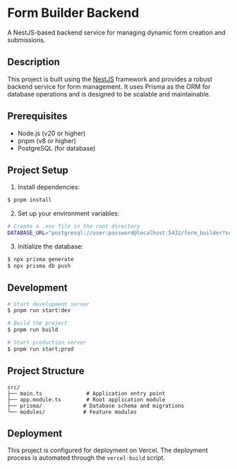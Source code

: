 # Form Builder Backend

A NestJS-based backend service for managing dynamic form creation and submissions.

## Description

This project is built using the [NestJS](https://github.com/nestjs/nest) framework and provides a robust backend service for form management. It uses Prisma as the ORM for database operations and is designed to be scalable and maintainable.

## Prerequisites

- Node.js (v20 or higher)
- pnpm (v8 or higher)
- PostgreSQL (for database)

## Project Setup

1. Install dependencies:
```bash
$ pnpm install
```

2. Set up your environment variables:
```bash
# Create a .env file in the root directory
DATABASE_URL="postgresql://user:password@localhost:5432/form_builder?schema=public"
```

3. Initialize the database:
```bash
$ npx prisma generate
$ npx prisma db push
```

## Development

```bash
# Start development server
$ pnpm run start:dev

# Build the project
$ pnpm run build

# Start production server
$ pnpm run start:prod
```

## Project Structure

```
src/
├── main.ts              # Application entry point
├── app.module.ts        # Root application module
├── prisma/             # Database schema and migrations
└── modules/            # Feature modules
```

## Deployment

This project is configured for deployment on Vercel. The deployment process is automated through the `vercel-build` script.
